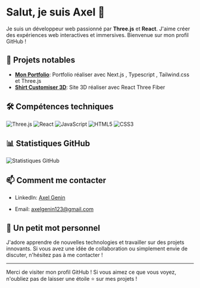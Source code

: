# Salut, je suis Axel 👋

Je suis un développeur web passionné par **Three.js** et **React**. J'aime créer des expériences web interactives et immersives. Bienvenue sur mon profil GitHub !

## 🚀 Projets notables

- **[Mon Portfolio](https://axel-genin-portfolio.vercel.app/)**: Portfolio réaliser avec Next.js , Typescript , Tailwind.css et Three.js
- **[Shirt Customiser 3D](https://three-js-ai-shirt.vercel.app/)**: Site 3D réaliser avec React Three Fiber

## 🛠️ Compétences techniques

![Three.js](https://img.shields.io/badge/Three.js-000000?style=for-the-badge&logo=three.js&logoColor=white)
![React](https://img.shields.io/badge/React-20232A?style=for-the-badge&logo=react&logoColor=61DAFB)
![JavaScript](https://img.shields.io/badge/JavaScript-F7DF1E?style=for-the-badge&logo=javascript&logoColor=black)
![HTML5](https://img.shields.io/badge/HTML5-E34F26?style=for-the-badge&logo=html5&logoColor=white)
![CSS3](https://img.shields.io/badge/CSS3-1572B6?style=for-the-badge&logo=css3&logoColor=white)

## 📊 Statistiques GitHub

![Statistiques GitHub](https://github-readme-stats.vercel.app/api?username=AxelG001&show_icons=true&theme=radical)

## 📫 Comment me contacter

- LinkedIn: [Axel Genin](https://www.linkedin.com/in/axel-genin-b8499b242/)

- Email: axelgenin123@gmail.com

## 🎉 Un petit mot personnel

J'adore apprendre de nouvelles technologies et travailler sur des projets innovants. Si vous avez une idée de collaboration ou simplement envie de discuter, n'hésitez pas à me contacter !


---

Merci de visiter mon profil GitHub ! Si vous aimez ce que vous voyez, n'oubliez pas de laisser une étoile ⭐️ sur mes projets !
